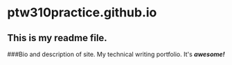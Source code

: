# ptw310practice.github.io

## This is my readme file.

###Bio and description of site. My technical writing portfolio. It's _**awesome!**_

